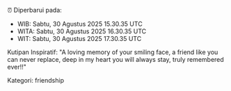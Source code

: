 ⏰ Diperbarui pada:
- WIB: Sabtu, 30 Agustus 2025 15.30.35 UTC
- WITA: Sabtu, 30 Agustus 2025 16.30.35 UTC
- WIT: Sabtu, 30 Agustus 2025 17.30.35 UTC

Kutipan Inspiratif:
"A loving memory of your smiling face, a friend like you can never replace, deep in my heart you will always stay, truly remembered ever!!"


Kategori: friendship

